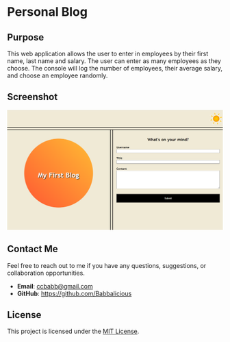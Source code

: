 # Personal Blog

## Purpose

This web application allows the user to enter in employees by their first name, last name and salary. The user can enter as many employees as they choose. The console will log the number of employees, their average salary, and choose an employee randomly.

## Screenshot

![Application Screenshot](Assets/images/Screenshot.png)

## Contact Me

Feel free to reach out to me if you have any questions, suggestions, or collaboration opportunities.

- **Email**: ccbabb@gmail.com
- **GitHub**: https://github.com/Babbalicious

## License

This project is licensed under the [MIT License](https://opensource.org/licenses/MIT).
